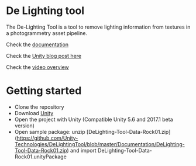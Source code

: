 # De Lighting tool

The De-Lighting Tool is a tool to remove lighting information from textures in a photogrammetry asset pipeline.

Check the [documentation](https://github.com/Unity-Technologies/DeLightingTool/blob/master/Documentation/De-LightingTool.pdf) 

Check the [Unity blog post here](https://labs.unity.com/article/experimental-feature-de-lighting-tool)

Check the [video overview](https://www.youtube.com/edit?o=U&video_id=Mo96vqMqnwA)



# Getting started

  - Clone the repository
  - Download [Unity](https://store.unity.com)
  - Open the project with Unity (Compatible Unity 5.6 and 2017.1 beta version)
  - Open sample package: unzip [DeLighting-Tool-Data-Rock01.zip] (https://github.com/Unity-Technologies/DeLightingTool/blob/master/Documentation/DeLighting-Tool-Data-Rock01.zip) and import DeLighting-Tool-Data-Rock01.unityPackage